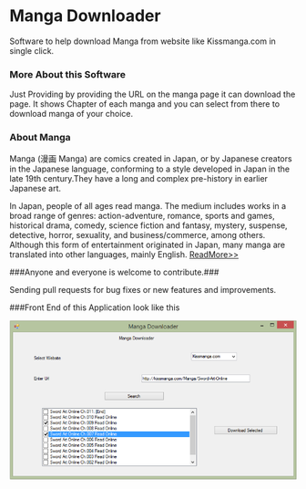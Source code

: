 Manga Downloader
========================

Software to help download Manga from website like Kissmanga.com in single click.

### More About this Software ###

Just Providing by providing the URL on the manga page it can download the page.
It shows Chapter of each manga and you can select from there to download manga of your choice.

### About Manga ###

Manga (漫画 Manga) are comics created in Japan, or by Japanese creators in the Japanese language, conforming to a style developed in Japan in the late 19th century.They have a long and complex pre-history in earlier Japanese art.

In Japan, people of all ages read manga. The medium includes works in a broad range of genres: action-adventure, romance, sports and games, historical drama, comedy, science fiction and fantasy, mystery, suspense, detective, horror, sexuality, and business/commerce, among others. Although this form of entertainment originated in Japan, many manga are translated into other languages, mainly English. <a href="http://en.wikipedia.org/wiki/Manga">ReadMore>></a>

###Anyone and everyone is welcome to contribute.###

Sending pull requests for bug fixes or new features and improvements.

###Front End of this Application look like this

![var imp](Screenshot.png)
